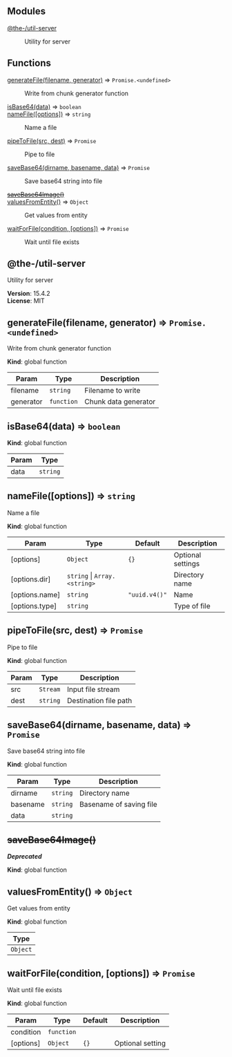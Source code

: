 <!--- Code generated by @the-/script-doc. DO NOT EDIT. -->

## Modules

<dl>
<dt><a href="#module_@the-/util-server">@the-/util-server</a></dt>
<dd><p>Utility for server</p>
</dd>
</dl>

## Functions

<dl>
<dt><a href="#generateFile">generateFile(filename, generator)</a> ⇒ <code>Promise.&lt;undefined&gt;</code></dt>
<dd><p>Write from chunk generator function</p>
</dd>
<dt><a href="#isBase64">isBase64(data)</a> ⇒ <code>boolean</code></dt>
<dd></dd>
<dt><a href="#nameFile">nameFile([options])</a> ⇒ <code>string</code></dt>
<dd><p>Name a file</p>
</dd>
<dt><a href="#pipeToFile">pipeToFile(src, dest)</a> ⇒ <code>Promise</code></dt>
<dd><p>Pipe to file</p>
</dd>
<dt><a href="#saveBase64">saveBase64(dirname, basename, data)</a> ⇒ <code>Promise</code></dt>
<dd><p>Save base64 string into file</p>
</dd>
<dt><del><a href="#saveBase64Image">saveBase64Image()</a></del></dt>
<dd></dd>
<dt><a href="#valuesFromEntity">valuesFromEntity()</a> ⇒ <code>Object</code></dt>
<dd><p>Get values from entity</p>
</dd>
<dt><a href="#waitForFile">waitForFile(condition, [options])</a> ⇒ <code>Promise</code></dt>
<dd><p>Wait until file exists</p>
</dd>
</dl>

<a name="module_@the-/util-server"></a>

## @the-/util-server
Utility for server

**Version**: 15.4.2  
**License**: MIT  
<a name="generateFile"></a>

## generateFile(filename, generator) ⇒ <code>Promise.&lt;undefined&gt;</code>
Write from chunk generator function

**Kind**: global function  

| Param | Type | Description |
| --- | --- | --- |
| filename | <code>string</code> | Filename to write |
| generator | <code>function</code> | Chunk data generator |

<a name="isBase64"></a>

## isBase64(data) ⇒ <code>boolean</code>
**Kind**: global function  

| Param | Type |
| --- | --- |
| data | <code>string</code> | 

<a name="nameFile"></a>

## nameFile([options]) ⇒ <code>string</code>
Name a file

**Kind**: global function  

| Param | Type | Default | Description |
| --- | --- | --- | --- |
| [options] | <code>Object</code> | <code>{}</code> | Optional settings |
| [options.dir] | <code>string</code> \| <code>Array.&lt;string&gt;</code> |  | Directory name |
| [options.name] | <code>string</code> | <code>&quot;uuid.v4()&quot;</code> | Name |
| [options.type] | <code>string</code> |  | Type of file |

<a name="pipeToFile"></a>

## pipeToFile(src, dest) ⇒ <code>Promise</code>
Pipe to file

**Kind**: global function  

| Param | Type | Description |
| --- | --- | --- |
| src | <code>Stream</code> | Input file stream |
| dest | <code>string</code> | Destination file path |

<a name="saveBase64"></a>

## saveBase64(dirname, basename, data) ⇒ <code>Promise</code>
Save base64 string into file

**Kind**: global function  

| Param | Type | Description |
| --- | --- | --- |
| dirname | <code>string</code> | Directory name |
| basename | <code>string</code> | Basename of saving file |
| data | <code>string</code> |  |

<a name="saveBase64Image"></a>

## ~~saveBase64Image()~~
***Deprecated***

**Kind**: global function  
<a name="valuesFromEntity"></a>

## valuesFromEntity() ⇒ <code>Object</code>
Get values from entity

**Kind**: global function  

| Type |
| --- |
| <code>Object</code> | 

<a name="waitForFile"></a>

## waitForFile(condition, [options]) ⇒ <code>Promise</code>
Wait until file exists

**Kind**: global function  

| Param | Type | Default | Description |
| --- | --- | --- | --- |
| condition | <code>function</code> |  |  |
| [options] | <code>Object</code> | <code>{}</code> | Optional setting |

